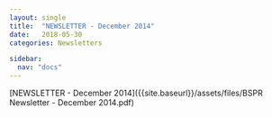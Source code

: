 ```yaml
---
layout: single
title:  "NEWSLETTER - December 2014"
date:   2018-05-30
categories: Newsletters

sidebar:
  nav: "docs"
---
```


[NEWSLETTER - December 2014]({{site.baseurl}}/assets/files/BSPR Newsletter - December 2014.pdf)

